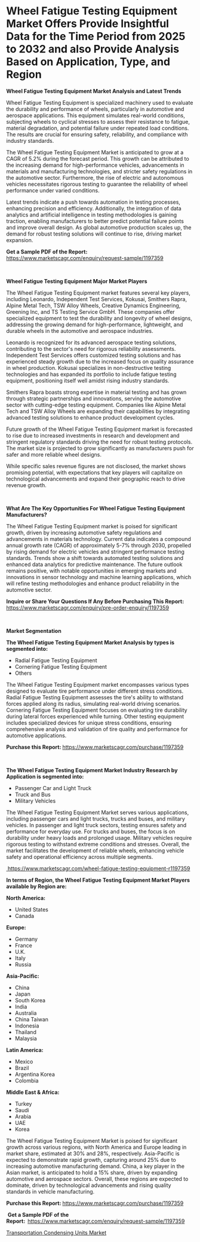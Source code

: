 <p><h1>Wheel Fatigue Testing Equipment Market Offers Provide Insightful Data for the Time Period from 2025 to 2032 and also Provide Analysis Based on Application, Type, and Region</h1></p><p><strong>Wheel Fatigue Testing Equipment Market Analysis and Latest Trends</strong></p>
<p><p>Wheel Fatigue Testing Equipment is specialized machinery used to evaluate the durability and performance of wheels, particularly in automotive and aerospace applications. This equipment simulates real-world conditions, subjecting wheels to cyclical stresses to assess their resistance to fatigue, material degradation, and potential failure under repeated load conditions. The results are crucial for ensuring safety, reliability, and compliance with industry standards.</p><p>The Wheel Fatigue Testing Equipment Market is anticipated to grow at a CAGR of 5.2% during the forecast period. This growth can be attributed to the increasing demand for high-performance vehicles, advancements in materials and manufacturing technologies, and stricter safety regulations in the automotive sector. Furthermore, the rise of electric and autonomous vehicles necessitates rigorous testing to guarantee the reliability of wheel performance under varied conditions. </p><p>Latest trends indicate a push towards automation in testing processes, enhancing precision and efficiency. Additionally, the integration of data analytics and artificial intelligence in testing methodologies is gaining traction, enabling manufacturers to better predict potential failure points and improve overall design. As global automotive production scales up, the demand for robust testing solutions will continue to rise, driving market expansion.</p></p>
<p><strong>Get a Sample PDF of the Report:&nbsp;</strong> <a href="https://www.marketscagr.com/enquiry/request-sample/1197359?utm_campaign=2992&utm_medium=2&utm_source=Github&utm_content=ia&utm_term=31032025&utm_id=wheel-fatigue-testing-equipment">https://www.marketscagr.com/enquiry/request-sample/1197359</a></p>
<p>&nbsp;</p>
<p><strong>Wheel Fatigue Testing Equipment Major Market Players</strong></p>
<p><p>The Wheel Fatigue Testing Equipment market features several key players, including Leonardo, Independent Test Services, Kokusai, Smithers Rapra, Alpine Metal Tech, TSW Alloy Wheels, Creative Dynamics Engineering, Greening Inc, and TS Testing Service GmbH. These companies offer specialized equipment to test the durability and longevity of wheel designs, addressing the growing demand for high-performance, lightweight, and durable wheels in the automotive and aerospace industries.</p><p>Leonardo is recognized for its advanced aerospace testing solutions, contributing to the sector's need for rigorous reliability assessments. Independent Test Services offers customized testing solutions and has experienced steady growth due to the increased focus on quality assurance in wheel production. Kokusai specializes in non-destructive testing technologies and has expanded its portfolio to include fatigue testing equipment, positioning itself well amidst rising industry standards.</p><p>Smithers Rapra boasts strong expertise in material testing and has grown through strategic partnerships and innovations, serving the automotive sector with cutting-edge testing equipment. Companies like Alpine Metal Tech and TSW Alloy Wheels are expanding their capabilities by integrating advanced testing solutions to enhance product development cycles.</p><p>Future growth of the Wheel Fatigue Testing Equipment market is forecasted to rise due to increased investments in research and development and stringent regulatory standards driving the need for robust testing protocols. The market size is projected to grow significantly as manufacturers push for safer and more reliable wheel designs.</p><p>While specific sales revenue figures are not disclosed, the market shows promising potential, with expectations that key players will capitalize on technological advancements and expand their geographic reach to drive revenue growth.</p></p>
<p>&nbsp;</p>
<p><strong>What Are The Key Opportunities For Wheel Fatigue Testing Equipment Manufacturers?</strong></p>
<p><p>The Wheel Fatigue Testing Equipment market is poised for significant growth, driven by increasing automotive safety regulations and advancements in materials technology. Current data indicates a compound annual growth rate (CAGR) of approximately 5-7% through 2030, propelled by rising demand for electric vehicles and stringent performance testing standards. Trends show a shift towards automated testing solutions and enhanced data analytics for predictive maintenance. The future outlook remains positive, with notable opportunities in emerging markets and innovations in sensor technology and machine learning applications, which will refine testing methodologies and enhance product reliability in the automotive sector.</p></p>
<p><strong>Inquire or Share Your Questions If Any Before Purchasing This Report:</strong> <a href="https://www.marketscagr.com/enquiry/pre-order-enquiry/1197359?utm_campaign=2992&utm_medium=2&utm_source=Github&utm_content=ia&utm_term=31032025&utm_id=wheel-fatigue-testing-equipment">https://www.marketscagr.com/enquiry/pre-order-enquiry/1197359</a></p>
<p>&nbsp;</p>
<p><strong>Market Segmentation</strong></p>
<p><strong>The Wheel Fatigue Testing Equipment Market Analysis by types is segmented into:</strong></p>
<p><ul><li>Radial Fatigue Testing Equipment</li><li>Cornering Fatigue Testing Equipment</li><li>Others</li></ul></p>
<p><p>The Wheel Fatigue Testing Equipment market encompasses various types designed to evaluate tire performance under different stress conditions. Radial Fatigue Testing Equipment assesses the tire's ability to withstand forces applied along its radius, simulating real-world driving scenarios. Cornering Fatigue Testing Equipment focuses on evaluating tire durability during lateral forces experienced while turning. Other testing equipment includes specialized devices for unique stress conditions, ensuring comprehensive analysis and validation of tire quality and performance for automotive applications.</p></p>
<p><strong>Purchase this Report:&nbsp;</strong><a href="https://www.marketscagr.com/purchase/1197359?utm_campaign=2992&utm_medium=2&utm_source=Github&utm_content=ia&utm_term=31032025&utm_id=wheel-fatigue-testing-equipment">https://www.marketscagr.com/purchase/1197359</a></p>
<p>&nbsp;</p>
<p><strong>The Wheel Fatigue Testing Equipment Market Industry Research by Application is segmented into:</strong></p>
<p><ul><li>Passenger Car and Light Truck</li><li>Truck and Bus</li><li>Military Vehicles</li></ul></p>
<p><p>The Wheel Fatigue Testing Equipment Market serves various applications, including passenger cars and light trucks, trucks and buses, and military vehicles. In passenger and light truck sectors, testing ensures safety and performance for everyday use. For trucks and buses, the focus is on durability under heavy loads and prolonged usage. Military vehicles require rigorous testing to withstand extreme conditions and stresses. Overall, the market facilitates the development of reliable wheels, enhancing vehicle safety and operational efficiency across multiple segments.</p></p>
<p><a href="https://www.marketscagr.com/wheel-fatigue-testing-equipment-r1197359?utm_campaign=2992&utm_medium=2&utm_source=Github&utm_content=ia&utm_term=31032025&utm_id=wheel-fatigue-testing-equipment">&nbsp;https://www.marketscagr.com/wheel-fatigue-testing-equipment-r1197359</a></p>
<p><strong>In terms of Region, the Wheel Fatigue Testing Equipment Market Players available by Region are:</strong></p>
<p>
    <p> <strong> North America: </strong>
        <ul>
            <li>United States</li>
            <li>Canada</li>
        </ul>
        </p> 
    <p> <strong> Europe: </strong>
        <ul>
            <li>Germany</li>
            <li>France</li>
            <li>U.K.</li>
            <li>Italy</li>
            <li>Russia</li>
        </ul>
        </p> 
    <p> <strong> Asia-Pacific: </strong>
        <ul>
            <li>China</li>
            <li>Japan</li>
            <li>South Korea</li>
            <li>India</li>
            <li>Australia</li>
            <li>China Taiwan</li>
            <li>Indonesia</li>
            <li>Thailand</li>
            <li>Malaysia</li>
        </ul>
        </p> 
    <p> <strong> Latin America: </strong>
        <ul>
            <li>Mexico</li>
            <li>Brazil</li>
            <li>Argentina Korea</li>
            <li>Colombia</li>
        </ul>
        </p> 
    <p> <strong> Middle East & Africa: </strong>
        <ul>
            <li>Turkey</li>
            <li>Saudi</li>
            <li>Arabia</li>
            <li>UAE</li>
            <li>Korea</li>
        </ul>
    </p>
    </p>
<p><p>The Wheel Fatigue Testing Equipment Market is poised for significant growth across various regions, with North America and Europe leading in market share, estimated at 30% and 28%, respectively. Asia-Pacific is expected to demonstrate rapid growth, capturing around 25% due to increasing automotive manufacturing demand. China, a key player in the Asian market, is anticipated to hold a 15% share, driven by expanding automotive and aerospace sectors. Overall, these regions are expected to dominate, driven by technological advancements and rising quality standards in vehicle manufacturing.</p></p>
<p><strong>Purchase this Report: </strong><a href="https://www.marketscagr.com/purchase/1197359?utm_campaign=2992&utm_medium=2&utm_source=Github&utm_content=ia&utm_term=31032025&utm_id=wheel-fatigue-testing-equipment">https://www.marketscagr.com/purchase/1197359</a></p>
<p>&nbsp;<strong>Get a Sample PDF of the Report:&nbsp;&nbsp;</strong><a href="https://www.marketscagr.com/enquiry/request-sample/1197359?utm_campaign=2992&utm_medium=2&utm_source=Github&utm_content=ia&utm_term=31032025&utm_id=wheel-fatigue-testing-equipment">https://www.marketscagr.com/enquiry/request-sample/1197359</a></p>
<p><strong></strong></p>
<p><p><a href="https://github.com/voigttyagi/Market-Research-Report-List-1/blob/main/transportation-condensing-units-market.md?utm_campaign=2992&utm_medium=2&utm_source=Github&utm_content=ia&utm_term=31032025&utm_id=wheel-fatigue-testing-equipment">Transportation Condensing Units Market</a></p></p>